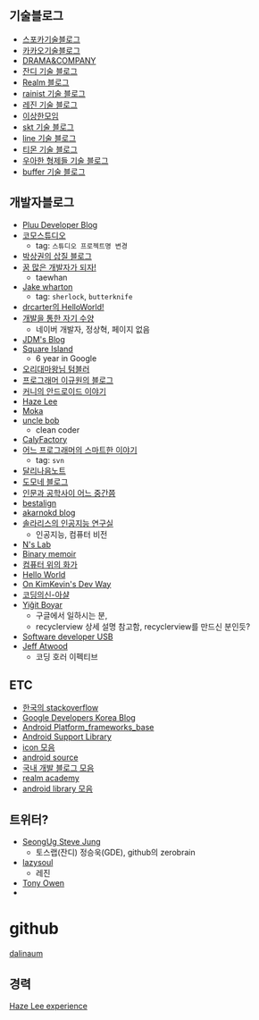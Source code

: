 ## 기술블로그
- [스포카기술블로그](https://spoqa.github.io/)
- [카카오기술블로그](http://tech.kakao.com/)
- [DRAMA&COMPANY](http://blog.dramancompany.com/category/develop/)
- [잔디 기술 블로그](http://tosslab.github.io/teams/)
- [Realm 블로그](https://realm.io/kr/communities/java/)
- [rainist 기술 블로그](https://medium.com/rainist-engineering)
- [레진 기술 블로그](http://tech.lezhin.com)
- [이상한모임](https://blog.weirdx.io)
- [skt 기술 블로그](http://readme.skplanet.com)
- [line 기술 블로그](https://engineering.linecorp.com/ko)
- [티몬 기술 블로그](http://tmondev.blog.me)
- [우아한 형제들 기술 블로그](http://woowabros.github.io)
- [buffer 기술 블로그](https://overflow.buffer.com)

## 개발자블로그
- [Pluu Developer Blog](http://pluu.github.io/)
- [코모스튜디오](http://comostudio.tistory.com/)
  - tag: `스튜디오 프로젝트명 변경`
- [박상권의 삽질 블로그](http://gun0912.tistory.com/)
- [꿈 많은 개발자가 되자!](http://thdev.net)
  - taewhan
- [Jake wharton](http://jakewharton.com/)
  - tag: `sherlock`, `butterknife`
- [drcarter의 HelloWorld!](http://drcarter.tistory.com/)
- [개발을 통한 자기 수양](http://blog.benelog.net/)
  - 네이버 개발자, 정상혁, 페이지 없음
- [JDM's Blog](http://jdm.kr/blog/)
- [Square Island](http://blog.sqisland.com/)
  - 6 year in Google
- [오리대마왕님 텀블러](http://kingorihouse.tumblr.com/)
- [프로그래머 이규원의 블로그](https://justhackem.wordpress.com)
- [커니의 안드로이드 이야기](https://kunny.github.io)
- [Haze Lee](http://realignist.me)
- [Moka](https://moka-a.github.io)
- [uncle bob](http://blog.cleancoder.com)
  - clean coder
- [CalyFactory](https://calyfactory.github.io)
- [어느 프로그래머의 스마트한 이야기](http://zzznara2.tistory.com/)
  - tag: `svn`
- [달리나음노트](http://dalinaum.github.io)
- [도모네 블로그](http://blog.naver.com/PostList.nhn?blogId=netrance&skinType=&skinId=&from=menu&userSelectMenu=true)
- [인문과 공학사이 어느 중간쯤](http://imcreator.tistory.com)
- [bestalign](http://bestalign.github.io)
- [akarnokd blog](https://akarnokd.blogspot.kr)
- [솔라리스의 인공지능 연구실](http://solarisailab.com)
  - 인공지능, 컴퓨터 비전
- [N's Lab](http://doohyun.tistory.com)
- [Binary memoir](http://kimjihyok.info)
- [컴퓨터 위의 화가](http://freemmer.tistory.com)
- [Hello World](http://youknow-yoonho.blogspot.kr)
- [On KimKevin's Dev Way](https://kimkevin.net)
- [코딩의신-아샬](http://ahastudio.com)
- [Yiğit Boyar](http://www.birbit.com/)
  - 구글에서 일하시는 분,
  - recyclerview 상세 설명 참고함, recyclerview를 만드신 분인듯?
- [Software developer USB](http://blog.unsignedusb.com)
- [Jeff Atwood](https://blog.codinghorror.com)
  - 코딩 호러 이펙티브

## ETC
- [한국의 stackoverflow](https://hashcode.co.kr/)
- [Google Developers Korea Blog](https://developers-kr.googleblog.com/)
- [Android Platform_frameworks_base](https://github.com/android/platform_frameworks_base)
- [Android Support Library](https://github.com/android/platform_frameworks_support)
- [icon 모음](https://material.io/icons/)
- [android source](https://source.android.com/source/site-updates)
- [국내 개발 블로그 모음](https://github.com/sarojaba/awesome-devblog)
- [realm academy](https://academy.realm.io/kr/)
- [android library 모음](https://github.com/JStumpp/awesome-android)


## 트위터?
- [SeongUg Steve Jung](https://medium.com/@jsuch2362)
  - 토스랩(잔디) 정승욱(GDE), github의 zerobrain
- [lazysoul](https://medium.com/@lazysoul)
  - 레진
- [Tony Owen](https://medium.com/@tonyowen)
-
# github
[dalinaum](https://github.com/dalinaum)


## 경력
[Haze Lee experience](http://re.aligni.st)
